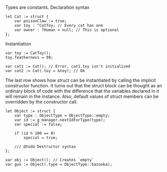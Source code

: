 Types are constants.
Declaration syntax

	let Cat := struct {
		var poisonClaw := true;
		var toy : ^CatToy; // Every cat has one
		var owner : ?Human = null; // This is optional
	};

Instantiation

	var toy := CatToy();
	toy.featherness = 99;

	var cat1 := Cat(); // Error, cat1.toy isn't initialized
	var cat2 := Cat(.toy = &toy); // Ok

The last row shows how struct can be instantiated by calling the implicit constructor function. It turns out that the struct block can be thought as an ordinary block of code with the difference that the variables declared in it will remain in the instance. Also, default values of struct members can be overridden by the constructor call.

	let Object := struct {
		var type : ObjectType = ObjectType::empty;
		var id := g_manager.nextIdForType(type);
		var special := false;

		if (id % 100 == 0)
			special = true;

		/// @todo Destructor syntax
	};

	var obj := Object(); // Creates `empty`
	var gun := Object(.type = ObjectType::bazooka);

